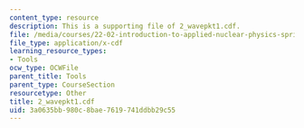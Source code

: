```yaml
---
content_type: resource
description: This is a supporting file of 2_wavepkt1.cdf.
file: /media/courses/22-02-introduction-to-applied-nuclear-physics-spring-2012/3a0635bb980c8bae7619741ddbb29c55_2_wavepkt1.cdf
file_type: application/x-cdf
learning_resource_types:
- Tools
ocw_type: OCWFile
parent_title: Tools
parent_type: CourseSection
resourcetype: Other
title: 2_wavepkt1.cdf
uid: 3a0635bb-980c-8bae-7619-741ddbb29c55
---
```

